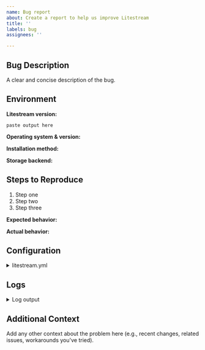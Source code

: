 ```yaml
---
name: Bug report
about: Create a report to help us improve Litestream
title: ''
labels: bug
assignees: ''

---
```


<!--- Please provide as much detail as possible to help us reproduce and fix the issue -->
<!--- For general questions, please use GitHub Discussions instead -->

## Bug Description

A clear and concise description of the bug.

## Environment

**Litestream version:**
<!--- Run `litestream version` and paste output here -->
```text
paste output here
```

**Operating system & version:**
<!--- e.g., Ubuntu 22.04, macOS 14.0, Windows 11 -->

**Installation method:**
<!--- e.g., Docker, binary download, built from source -->

**Storage backend:**
<!--- e.g., S3, GCS, Azure, SFTP, file -->

## Steps to Reproduce
<!--- Provide a minimal reproducible example if possible -->

1. Step one
2. Step two
3. Step three

**Expected behavior:**
<!--- What you expected to happen -->

**Actual behavior:**
<!--- What actually happened -->

## Configuration
<!--- Include relevant parts of your litestream.yml -->
<!--- IMPORTANT: Remove sensitive information like credentials, keys, and URLs -->
<details><summary>litestream.yml</summary>

```yaml
# Paste your configuration here
```

</details>

## Logs
<!--- Include relevant error messages or logs -->
<!--- For more detail, run litestream with -trace flag -->
<!--- For long logs, consider using https://gist.github.com -->
<details><summary>Log output</summary>

```text
# Paste relevant logs here
```

</details>

## Additional Context

Add any other context about the problem here (e.g., recent changes, related issues, workarounds you've tried).
